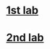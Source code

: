 # [1st lab](https://github.com/Andrew2831/mtrpz-lab-1-2/tree/lab1)
# [2nd lab](https://github.com/Andrew2831/mtrpz-lab-1-2/tree/lab2)
